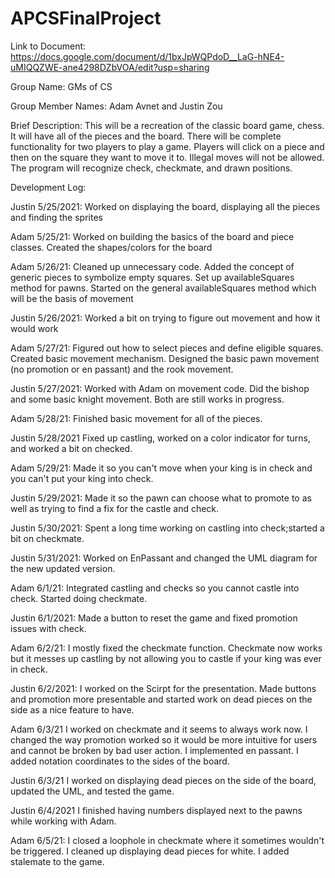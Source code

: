 # APCSFinalProject
Link to Document: https://docs.google.com/document/d/1bxJpWQPdoD__LaG-hNE4-uMIQQZWE-ane4298DZbVOA/edit?usp=sharing

Group Name: GMs of CS

Group Member Names: Adam Avnet and Justin Zou

Brief Description: This will be a recreation of the classic board game, chess. It will have all of the pieces and the board. There will be complete functionality for two players to play a game. Players will click on a piece and then on the square they want to move it to. Illegal moves will not be allowed. The program will recognize check, checkmate, and drawn positions.


Development Log:

Justin 5/25/2021:
Worked on displaying the board, displaying all the pieces and finding the sprites

Adam 5/25/21:
Worked on building the basics of the board and piece classes. Created the shapes/colors for the board

Adam 5/26/21:
Cleaned up unnecessary code. Added the concept of generic pieces to symbolize empty squares. Set up availableSquares method for pawns. Started on the general availableSquares method which will be the basis of movement

Justin 5/26/2021:
Worked a bit on trying to figure out movement and how it would work

Adam 5/27/21:
Figured out how to select pieces and define eligible squares. Created basic movement mechanism. Designed the basic pawn movement (no promotion or en passant) and the rook movement.

Justin 5/27/2021:
Worked with Adam on movement code. Did the bishop and some basic knight movement. Both are still works in progress.

Adam 5/28/21:
Finished basic movement for all of the pieces.

Justin 5/28/2021
Fixed up castling, worked on a color indicator for turns, and worked a bit on checked.

Adam 5/29/21:
Made it so you can't move when your king is in check and you can't put your king into check.

Justin 5/29/2021:
Made it so the pawn can choose what to promote to as well as trying to find a fix for the castle and check.

Justin 5/30/2021:
Spent a long time working on castling into check;started a bit on checkmate.

Justin 5/31/2021:
Worked on EnPassant and changed the UML diagram for the new updated version.

Adam 6/1/21:
Integrated castling and checks so you cannot castle into check. Started doing checkmate.

Justin 6/1/2021:
Made a button to reset the game and fixed promotion issues with check.

Adam 6/2/21:
I mostly fixed the checkmate function. Checkmate now works but it messes up castling by not allowing you to castle if your king was ever in check.

Justin 6/2/2021:
I worked on the Scirpt for the presentation. Made buttons and promotion more presentable and started work on dead pieces on the side as a nice feature to have.

Adam 6/3/21
I worked on checkmate and it seems to always work now. I changed the way promotion worked so it would be more intuitive for users and cannot be broken by bad user action. I implemented en passant. I added notation coordinates to the sides of the board.

Justin 6/3/21
I worked on displaying dead pieces on the side of the board, updated the UML, and tested the game.

Justin 6/4/2021
I finished having numbers displayed next to the pawns while working with Adam.

Adam 6/5/21:
I closed a loophole in checkmate where it sometimes wouldn't be triggered. I cleaned up displaying dead pieces for white. I added stalemate to the game.
